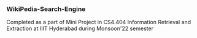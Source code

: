 ### WikiPedia-Search-Engine
Completed as a part of Mini Project in CS4.404 Information Retrieval and Extraction at IIIT Hyderabad during Monsoon'22 semester 